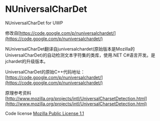 
# NUniversalCharDet
NUniversalCharDet for UWP

修改自[https://code.google.com/p/nuniversalchardet/](https://code.google.com/p/nuniversalchardet/)


NUniversalCharDet翻译自juniversalchardet(原始版本是Mozilla的UniversalCharDet)的自动检测文本字符集的类库，使用.NET C#语言开发。是jchardet的升级版本。

UniversalCharDet的原始C++代码地址： [https://code.google.com/p/nuniversalchardet/](https://code.google.com/p/nuniversalchardet/)


原理参考资料 [http://www.mozilla.org/projects/intl/UniversalCharsetDetection.html](http://www.mozilla.org/projects/intl/UniversalCharsetDetection.html)

Code license
[Mozilla Public License 1.1](http://www.mozilla.org/MPL/)



